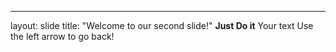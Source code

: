 
---
layout: slide
title: "Welcome to our second slide!"
**Just Do it**
Your text
Use the left arrow to go back!

